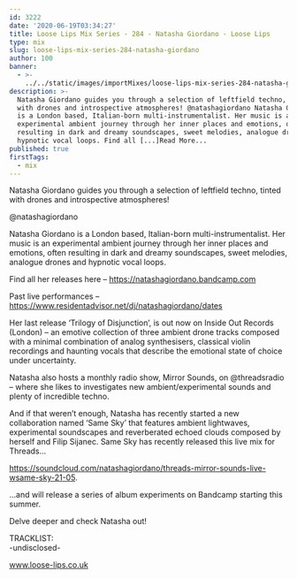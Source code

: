 ```yaml
---
id: 3222
date: '2020-06-19T03:34:27'
title: Loose Lips Mix Series - 284 - Natasha Giordano - Loose Lips
type: mix
slug: loose-lips-mix-series-284-natasha-giordano
author: 100
banner:
  - >-
    ../../static/images/importMixes/loose-lips-mix-series-284-natasha-giordano/image3222.jpeg
description: >-
  Natasha Giordano guides you through a selection of leftfield techno, tinted
  with drones and introspective atmospheres! @natashagiordano Natasha Giordano
  is a London based, Italian-born multi-instrumentalist. Her music is an
  experimental ambient journey through her inner places and emotions, often
  resulting in dark and dreamy soundscapes, sweet melodies, analogue drones and
  hypnotic vocal loops. Find all [...]Read More...
published: true
firstTags:
  - mix
---
```

Natasha Giordano guides you through a selection of leftfield techno, tinted with drones and introspective atmospheres!

@natashagiordano

Natasha Giordano is a London based, Italian-born multi-instrumentalist. Her music is an experimental ambient journey through her inner places and emotions, often resulting in dark and dreamy soundscapes, sweet melodies, analogue drones and hypnotic vocal loops.

Find all her releases here – https://natashagiordano.bandcamp.com

Past live performances – https://www.residentadvisor.net/dj/natashagiordano/dates

Her last release ‘Trilogy of Disjunction’, is out now on Inside Out Records (London) – an emotive collection of three ambient drone tracks composed with a minimal combination of analog synthesisers, classical violin recordings and haunting vocals that describe the emotional state of choice under uncertainty.

Natasha also hosts a monthly radio show, Mirror Sounds, on @threadsradio – where she likes to investigates new ambient/experimental sounds and plenty of incredible techno.

And if that weren’t enough, Natasha has recently started a new collaboration named ‘Same Sky’ that features ambient lightwaves, experimental soundscapes and reverberated echoed clouds composed by herself and Filip Sijanec. Same Sky has recently released this live mix for Threads…

https://soundcloud.com/natashagiordano/threads-mirror-sounds-live-wsame-sky-21-05.

…and will release a series of album experiments on Bandcamp starting this summer.

Delve deeper and check Natasha out!

TRACKLIST:  
\-undisclosed-

www.loose-lips.co.uk